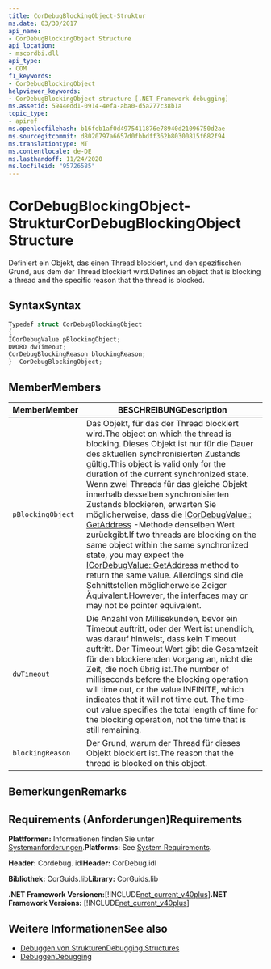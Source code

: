 ```yaml
---
title: CorDebugBlockingObject-Struktur
ms.date: 03/30/2017
api_name:
- CorDebugBlockingObject Structure
api_location:
- mscordbi.dll
api_type:
- COM
f1_keywords:
- CorDebugBlockingObject
helpviewer_keywords:
- CorDebugBlockingObject structure [.NET Framework debugging]
ms.assetid: 5944edd1-0914-4efa-aba0-d5a277c38b1a
topic_type:
- apiref
ms.openlocfilehash: b16feb1af0d4975411876e78940d21096750d2ae
ms.sourcegitcommit: d8020797a6657d0fbbdff362b80300815f682f94
ms.translationtype: MT
ms.contentlocale: de-DE
ms.lasthandoff: 11/24/2020
ms.locfileid: "95726585"
---
```

# <a name="cordebugblockingobject-structure"></a><span data-ttu-id="f099a-102">CorDebugBlockingObject-Struktur</span><span class="sxs-lookup"><span data-stu-id="f099a-102">CorDebugBlockingObject Structure</span></span>

<span data-ttu-id="f099a-103">Definiert ein Objekt, das einen Thread blockiert, und den spezifischen Grund, aus dem der Thread blockiert wird.</span><span class="sxs-lookup"><span data-stu-id="f099a-103">Defines an object that is blocking a thread and the specific reason that the thread is blocked.</span></span>  
  
## <a name="syntax"></a><span data-ttu-id="f099a-104">Syntax</span><span class="sxs-lookup"><span data-stu-id="f099a-104">Syntax</span></span>  
  
```cpp  
Typedef struct CorDebugBlockingObject  
{  
ICorDebugValue pBlockingObject;  
DWORD dwTimeout;  
CorDebugBlockingReason blockingReason;  
}  CorDebugBlockingObject;  
```  
  
## <a name="members"></a><span data-ttu-id="f099a-105">Member</span><span class="sxs-lookup"><span data-stu-id="f099a-105">Members</span></span>  
  
|<span data-ttu-id="f099a-106">Member</span><span class="sxs-lookup"><span data-stu-id="f099a-106">Member</span></span>|<span data-ttu-id="f099a-107">BESCHREIBUNG</span><span class="sxs-lookup"><span data-stu-id="f099a-107">Description</span></span>|  
|------------|-----------------|  
|`pBlockingObject`|<span data-ttu-id="f099a-108">Das Objekt, für das der Thread blockiert wird.</span><span class="sxs-lookup"><span data-stu-id="f099a-108">The object on which the thread is blocking.</span></span> <span data-ttu-id="f099a-109">Dieses Objekt ist nur für die Dauer des aktuellen synchronisierten Zustands gültig.</span><span class="sxs-lookup"><span data-stu-id="f099a-109">This object is valid only for the duration of the current synchronized state.</span></span> <span data-ttu-id="f099a-110">Wenn zwei Threads für das gleiche Objekt innerhalb desselben synchronisierten Zustands blockieren, erwarten Sie möglicherweise, dass die [ICorDebugValue:: GetAddress](icordebugvalue-getaddress-method.md) -Methode denselben Wert zurückgibt.</span><span class="sxs-lookup"><span data-stu-id="f099a-110">If two threads are blocking on the same object within the same synchronized state, you may expect the [ICorDebugValue::GetAddress](icordebugvalue-getaddress-method.md) method to return the same value.</span></span> <span data-ttu-id="f099a-111">Allerdings sind die Schnittstellen möglicherweise Zeiger Äquivalent.</span><span class="sxs-lookup"><span data-stu-id="f099a-111">However, the interfaces may or may not be pointer equivalent.</span></span>|  
|`dwTimeout`|<span data-ttu-id="f099a-112">Die Anzahl von Millisekunden, bevor ein Timeout auftritt, oder der Wert ist unendlich, was darauf hinweist, dass kein Timeout auftritt. Der Timeout Wert gibt die Gesamtzeit für den blockierenden Vorgang an, nicht die Zeit, die noch übrig ist.</span><span class="sxs-lookup"><span data-stu-id="f099a-112">The number of milliseconds before the blocking operation will time out, or the value INFINITE, which indicates that it will not time out. The time-out value specifies the total length of time for the blocking operation, not the time that is still remaining.</span></span>|  
|`blockingReason`|<span data-ttu-id="f099a-113">Der Grund, warum der Thread für dieses Objekt blockiert ist.</span><span class="sxs-lookup"><span data-stu-id="f099a-113">The reason that the thread is blocked on this object.</span></span>|  
  
## <a name="remarks"></a><span data-ttu-id="f099a-114">Bemerkungen</span><span class="sxs-lookup"><span data-stu-id="f099a-114">Remarks</span></span>  
  
## <a name="requirements"></a><span data-ttu-id="f099a-115">Requirements (Anforderungen)</span><span class="sxs-lookup"><span data-stu-id="f099a-115">Requirements</span></span>  

 <span data-ttu-id="f099a-116">**Plattformen:** Informationen finden Sie unter [Systemanforderungen](../../get-started/system-requirements.md).</span><span class="sxs-lookup"><span data-stu-id="f099a-116">**Platforms:** See [System Requirements](../../get-started/system-requirements.md).</span></span>  
  
 <span data-ttu-id="f099a-117">**Header:** Cordebug. idl</span><span class="sxs-lookup"><span data-stu-id="f099a-117">**Header:** CorDebug.idl</span></span>  
  
 <span data-ttu-id="f099a-118">**Bibliothek:** CorGuids.lib</span><span class="sxs-lookup"><span data-stu-id="f099a-118">**Library:** CorGuids.lib</span></span>  
  
 <span data-ttu-id="f099a-119">**.NET Framework Versionen:**[!INCLUDE[net_current_v40plus](../../../../includes/net-current-v40plus-md.md)]</span><span class="sxs-lookup"><span data-stu-id="f099a-119">**.NET Framework Versions:** [!INCLUDE[net_current_v40plus](../../../../includes/net-current-v40plus-md.md)]</span></span>  
  
## <a name="see-also"></a><span data-ttu-id="f099a-120">Weitere Informationen</span><span class="sxs-lookup"><span data-stu-id="f099a-120">See also</span></span>

- [<span data-ttu-id="f099a-121">Debuggen von Strukturen</span><span class="sxs-lookup"><span data-stu-id="f099a-121">Debugging Structures</span></span>](debugging-structures.md)
- [<span data-ttu-id="f099a-122">Debuggen</span><span class="sxs-lookup"><span data-stu-id="f099a-122">Debugging</span></span>](index.md)
